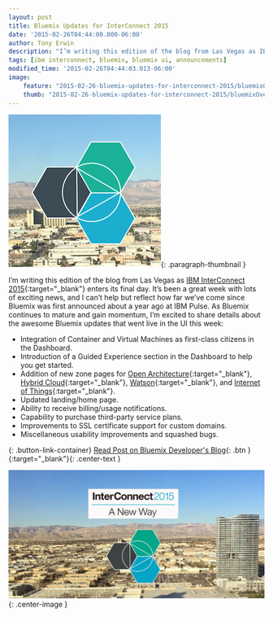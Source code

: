 ```yaml
---
layout: post
title: Bluemix Updates for InterConnect 2015
date: '2015-02-26T04:44:00.000-06:00'
author: Tony Erwin
description: "I’m writing this edition of the blog from Las Vegas as IBM InterConnect 2015 enters its final day. It’s been a great week with lots of exciting news, and I can’t help but reflect how far we’ve come since Bluemix was first announced about a year ago at IBM Pulse. As Bluemix continues to mature and gain momentum, I’m excited to share details about the awesome Bluemix updates that went live in the UI this week."
tags: [ibm interconnect, bluemix, bluemix ui, announcements]
modified_time: '2015-02-26T04:44:03.013-06:00'
image:
    feature: "2015-02-26-bluemix-updates-for-interconnect-2015/bluemixOverHills2to1_1000.JPG"
    thumb: "2015-02-26-bluemix-updates-for-interconnect-2015/bluemixOverHillsSquare300.png"
---
```


![Bluemix Updates: IBM InterConnect 2015 (Small)!](/images/2015-02-26-bluemix-updates-for-interconnect-2015/bluemixOverHillsSquare300.png){: .paragraph-thumbnail }

I’m writing this edition of the blog from Las Vegas as [IBM InterConnect 2015](http://www.ibm.com/InterConnect){:target="_blank"} enters its final day. It’s been a great week with lots of exciting news, and I can’t help but reflect how far we’ve come since Bluemix was first announced about a year ago at IBM Pulse. As Bluemix continues to mature and gain momentum, I’m excited to share details  about the awesome Bluemix updates that went live in the UI this week:

- Integration of Container and Virtual Machines as first-class citizens in the Dashboard.
- Introduction of a Guided Experience section in the Dashboard to help you get started.
- Addition of new zone pages for [Open Architecture](https://console.ng.bluemix.net/solutions/open-architecture){:target="_blank"}, [Hybrid Cloud](https://console.ng.bluemix.net/solutions/hybrid-cloud){:target="_blank"}, [Watson](https://console.ng.bluemix.net/solutions/watson){:target="_blank"}, and [Internet of Things](https://console.ng.bluemix.net/solutions/iot){:target="_blank"}. 
- Updated landing/home page.
- Ability to receive billing/usage notifications.
- Capability to purchase third-party service plans.
- Improvements to SSL certificate support for custom domains.
- Miscellaneous usability improvements and squashed bugs.

{: .button-link-container}
[Read Post on Bluemix Developer's Blog](https://developer.ibm.com/bluemix/2015/02/26/bluemix-updates-interconnect-2015/){: .btn }{:target="_blank"}{: .center-text }

![Bluemix Updates: IBM InterConnect 2015](/images/2015-02-26-bluemix-updates-for-interconnect-2015/bluemixOverHills2to1_1000.JPG){: .center-image }